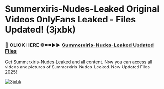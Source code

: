 # Summerxiris-Nudes-Leaked Original Videos 0nlyFans Leaked - Files Updated! (3jxbk)

<h3>🔴 CLICK HERE 🌐==►► <a href="https://tinyurl.com/yc6ubb5a" rel="nofollow">Summerxiris-Nudes-Leaked Updated Files</a></h3>

Get Summerxiris-Nudes-Leaked and all content. Now you can access all videos and pictures of Summerxiris-Nudes-Leaked. New Updated Files 2025!

[![3jxbk](https://i.imgur.com/7eu0CRL.gif)](https://tinyurl.com/yc6ubb5a)
